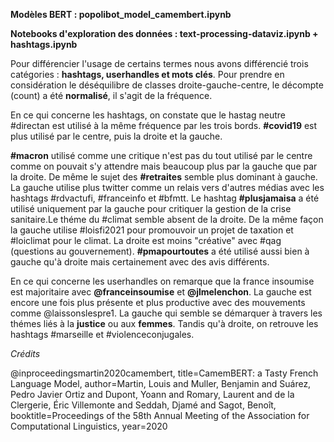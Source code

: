**Modèles BERT : popolibot_model_camembert.ipynb**

**Notebooks d'exploration des données : text-processing-dataviz.ipynb + hashtags.ipynb**

Pour différencier l'usage de certains termes nous avons différencié trois catégories : **hashtags, userhandles et mots clés**. Pour prendre en considération le déséquilibre de classes droite-gauche-centre, le décompte (count) a été **normalisé**, il s'agit de la fréquence.

En ce qui concerne les hashtags, on constate que le hastag neutre #directan est utilisé à la même fréquence par les trois bords. **#covid19** est plus utilisé par le centre, puis la droite et la gauche.

**#macron** utilisé comme une critique n'est pas du tout utilisé par le centre comme on pouvait s'y attendre mais beaucoup plus par la gauche que par la droite. De même le sujet des **#retraites** semble plus dominant à gauche.
La gauche utilise plus twitter comme un relais vers d'autres médias avec les hashtags #rdvactufi, #franceinfo et #bfmtt. Le hashtag **#plusjamaisa** a été utilisé uniquement par la gauche pour critiquer la gestion de la crise sanitaire.Le théme du #climat semble absent de la droite. De la même façon la gauche utilise #loisfi2021 pour promouvoir un projet de taxation et #loiclimat pour le climat. La droite est moins "créative" avec #qag (questions au gouvernement). **#pmapourtoutes** a été utilisé aussi bien à gauche qu'à droite mais certainement avec des avis différents.

En ce qui concerne les userhandles on remarque que la france insoumise est majoritaire avec **@franceinsoumise** et **@jlmelenchon**. La gauche est encore une fois plus présente et plus productive avec des mouvements comme @laissonslespre1. La gauche qui semble se démarquer à travers les thémes liés à la **justice** ou aux **femmes**. Tandis qu'à droite, on retrouve les hashtags #marseille et #violenceconjugales.


*Crédits*

@inproceedingsmartin2020camembert, title=CamemBERT: a Tasty French
Language Model, author=Martin, Louis and Muller, Benjamin and Suárez,
Pedro Javier Ortiz and Dupont, Yoann and Romary, Laurent and de la
Clergerie, Éric Villemonte and Seddah, Djamé and Sagot, Benoı̂t,
booktitle=Proceedings of the 58th Annual Meeting of the Association for
Computational Linguistics, year=2020
